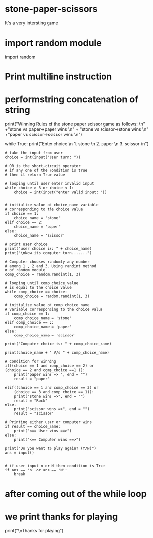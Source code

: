 # stone-paper-scissors
It's a very intersting game 
# import random module
import random

# Print multiline instruction
# performstring concatenation of string
print("Winning Rules of the stone paper scissor game as follows: \n"
								+"stone vs paper->paper wins \n"
								+ "stone vs scissor->stone wins \n"
								+"paper vs scissor->scissor wins \n")

while True:
	print("Enter choice \n 1. stone \n 2. paper \n 3. scissor \n")
	
	# take the input from user
	choice = int(input("User turn: "))

	# OR is the short-circuit operator
	# if any one of the condition is true
	# then it return True value
	
	# looping until user enter invalid input
	while choice > 3 or choice < 1:
		choice = int(input("enter valid input: "))
		

	# initialize value of choice_name variable
	# corresponding to the choice value
	if choice == 1:
		choice_name = 'stone'
	elif choice == 2:
		choice_name = 'paper'
	else:
		choice_name = 'scissor'
		
	# print user choice
	print("user choice is: " + choice_name)
	print("\nNow its computer turn.......")

	# Computer chooses randomly any number
	# among 1 , 2 and 3. Using randint method
	# of random module
	comp_choice = random.randint(1, 3)
	
	# looping until comp_choice value
	# is equal to the choice value
	while comp_choice == choice:
		comp_choice = random.randint(1, 3)

	# initialize value of comp_choice_name
	# variable corresponding to the choice value
	if comp_choice == 1:
		comp_choice_name = 'stone'
	elif comp_choice == 2:
		comp_choice_name = 'paper'
	else:
		comp_choice_name = 'scissor'
		
	print("Computer choice is: " + comp_choice_name)

	print(choice_name + " V/s " + comp_choice_name)

	# condition for winning
	if((choice == 1 and comp_choice == 2) or
	(choice == 2 and comp_choice ==1 )):
		print("paper wins => ", end = "")
		result = "paper"
		
	elif((choice == 1 and comp_choice == 3) or
		(choice == 3 and comp_choice == 1)):
		print("stone wins =>", end = "")
		result = "Rock"
	else:
		print("scissor wins =>", end = "")
		result = "scissor"

	# Printing either user or computer wins
	if result == choice_name:
		print("<== User wins ==>")
	else:
		print("<== Computer wins ==>")
		
	print("Do you want to play again? (Y/N)")
	ans = input()


	# if user input n or N then condition is True
	if ans == 'n' or ans == 'N':
		break
	
# after coming out of the while loop
# we print thanks for playing
print("\nThanks for playing")
